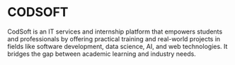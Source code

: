 # CODSOFT
CodSoft is an IT services and internship platform that empowers students and professionals by offering practical training and real-world projects in fields like software development, data science, AI, and web technologies. It bridges the gap between academic learning and industry needs.
